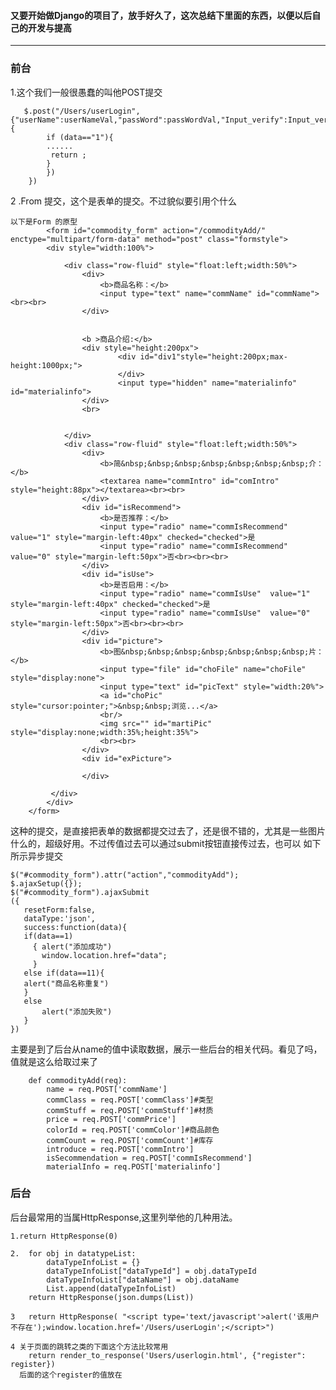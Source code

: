 #### 又要开始做Django的项目了，放手好久了，这次总结下里面的东西，以便以后自己的开发与提高

****
### 前台
    
   1.这个我们一般很愚蠢的叫他POST提交
     
       $.post("/Users/userLogin",{"userName":userNameVal,"passWord":passWordVal,"Input_verify":Input_verifyVal},function(data){
       		if (data=="1"){
       		......
	         return ;
			}
		    })
		})
		
  2 .From 提交，这个是表单的提交。不过貌似要引用个什么
    <script src="/webStatic/public/jquery.form.js" type="text/javascript"></script>
    
    以下是Form 的原型
            <form id="commodity_form" action="/commodityAdd/" enctype="multipart/form-data" method="post" class="formstyle">
            <div style="width:100%">
                
                <div class="row-fluid" style="float:left;width:50%">
                    <div>
                        <b>商品名称：</b>
                        <input type="text" name="commName" id="commName"><br><br>
                    </div>
                    

                    <b >商品介绍:</b>
                    <div style="height:200px">
                            <div id="div1"style="height:200px;max-height:1000px;">
                            </div>
                            <input type="hidden" name="materialinfo" id="materialinfo">
                    </div>
                    <br>


                </div>
                <div class="row-fluid" style="float:left;width:50%">
                    <div>
                        <b>简&nbsp;&nbsp;&nbsp;&nbsp;&nbsp;&nbsp;&nbsp;介：</b>
                        <textarea name="commIntro" id="comIntro" style="height:88px"></textarea><br><br>
                    </div>
                    <div id="isRecommend">
                        <b>是否推荐：</b>
                        <input type="radio" name="commIsRecommend" value="1" style="margin-left:40px" checked="checked">是
                        <input type="radio" name="commIsRecommend" value="0" style="margin-left:50px">否<br><br><br>
                    </div>
                    <div id="isUse">
                        <b>是否启用：</b>
                        <input type="radio" name="commIsUse"  value="1" style="margin-left:40px" checked="checked">是
                        <input type="radio" name="commIsUse"  value="0" style="margin-left:50px">否<br><br><br>
                    </div>
                    <div id="picture">
                        <b>图&nbsp;&nbsp;&nbsp;&nbsp;&nbsp;&nbsp;&nbsp;片：</b>
                        <input type="file" id="choFile" name="choFile" style="display:none">
                        <input type="text" id="picText" style="width:20%">
                        <a id="choPic" style="cursor:pointer;">&nbsp;&nbsp;浏览...</a>
                        <br/>
                        <img src="" id="martiPic" style="display:none;width:35%;height:35%">
                        <br><br>
                    </div>
                    <div id="exPicture">

                    </div>

             </div>
            </div>
        </form>
        
        
   这种的提交，是直接把表单的数据都提交过去了，还是很不错的，尤其是一些图片什么的，超级好用。不过传值过去可以通过submit按钮直接传过去，也可以 如下所示异步提交  
   
	$("#commodity_form").attr("action","commodityAdd");
	$.ajaxSetup({});
	$("#commodity_form").ajaxSubmit
	({
	   resetForm:false,
	   dataType:'json',
	   success:function(data){
	   if(data==1)
	     { alert("添加成功")
	       window.location.href="data";
	     }
	   else if(data==11){
	   alert("商品名称重复")
	   }
	   else
	       alert("添加失败")
	   }
	})
	
	

	

主要是到了后台从name的值中读取数据，展示一些后台的相关代码。看见了吗，值就是这么给取过来了 


		def commodityAdd(req):
			name = req.POST['commName']
			commClass = req.POST['commClass']#类型
			commStuff = req.POST['commStuff']#材质
			price = req.POST['commPrice']
			colorId = req.POST['commColor']#商品颜色
			commCount = req.POST['commCount']#库存
			introduce = req.POST['commIntro']
			isSecommendation = req.POST['commIsRecommend']
			materialInfo = req.POST['materialinfo']




 

### 后台
后台最常用的当属HttpResponse,这里列举他的几种用法。
   
    1.return HttpResponse(0) 
    
	2.	for obj in datatypeList:
			dataTypeInfoList = {}
			dataTypeInfoList["dataTypeId"] = obj.dataTypeId
			dataTypeInfoList["dataName"] = obj.dataName
			List.append(dataTypeInfoList)
		return HttpResponse(json.dumps(List))
		
	3   return HttpResponse( "<script type='text/javascript'>alert('该用户不存在');window.location.href='/Users/userLogin';</script>")
	
	4 关于页面的跳转之类的下面这个方法比较常用
	    return render_to_response('Users/userlogin.html', {"register": register})
	  后面的这个register的值放在